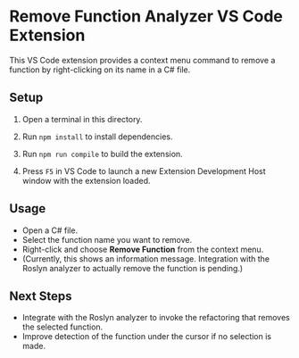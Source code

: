# Remove Function Analyzer VS Code Extension

This VS Code extension provides a context menu command to remove a function by right-clicking on its name in a C# file.

## Setup

1. Open a terminal in this directory.

2. Run `npm install` to install dependencies.

3. Run `npm run compile` to build the extension.

4. Press `F5` in VS Code to launch a new Extension Development Host window with the extension loaded.

## Usage

- Open a C# file.
- Select the function name you want to remove.
- Right-click and choose **Remove Function** from the context menu.
- (Currently, this shows an information message. Integration with the Roslyn analyzer to actually remove the function is pending.)

## Next Steps

- Integrate with the Roslyn analyzer to invoke the refactoring that removes the selected function.
- Improve detection of the function under the cursor if no selection is made.